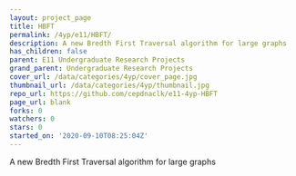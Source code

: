 ```yaml
---
layout: project_page
title: HBFT
permalink: /4yp/e11/HBFT/
description: A new Bredth First Traversal algorithm for large graphs
has_children: false
parent: E11 Undergraduate Research Projects
grand_parent: Undergraduate Research Projects
cover_url: /data/categories/4yp/cover_page.jpg
thumbnail_url: /data/categories/4yp/thumbnail.jpg
repo_url: https://github.com/cepdnaclk/e11-4yp-HBFT
page_url: blank
forks: 0
watchers: 0
stars: 0
started_on: '2020-09-10T08:25:04Z'
---
```


A new Bredth First Traversal algorithm for large graphs